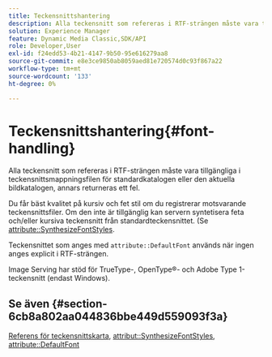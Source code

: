 ```yaml
---
title: Teckensnittshantering
description: Alla teckensnitt som refereras i RTF-strängen måste vara tillgängliga i teckensnittsmappningsfilen för standardkatalogen eller den aktuella bildkatalogen, annars returneras ett fel.
solution: Experience Manager
feature: Dynamic Media Classic,SDK/API
role: Developer,User
exl-id: f24edd53-4b21-4147-9b50-95e616279aa8
source-git-commit: e8e3ce9850ab8059aed81e720574d0c93f867a22
workflow-type: tm+mt
source-wordcount: '133'
ht-degree: 0%

---
```


# Teckensnittshantering{#font-handling}

Alla teckensnitt som refereras i RTF-strängen måste vara tillgängliga i teckensnittsmappningsfilen för standardkatalogen eller den aktuella bildkatalogen, annars returneras ett fel.

Du får bäst kvalitet på kursiv och fet stil om du registrerar motsvarande teckensnittsfiler. Om den inte är tillgänglig kan servern syntetisera feta och/eller kursiva teckensnitt från standardteckensnittet. (Se [attribute::SynthesizeFontStyles](/help/aem-is-ir-api/is-api/image-catalog/image-serving-api-ref/c-image-catalog-reference/c-attributes-reference/r-synthesizefontstyles.md).

Teckensnittet som anges med `attribute::DefaultFont` används när ingen anges explicit i RTF-strängen.

Image Serving har stöd för TrueType-, OpenType®- och Adobe Type 1-teckensnitt (endast Windows).

<!-- THIS APPEARS TO BE VERY OLD OUTDATED INFORMATION; URL IS DEAD TOO ## Photofont&reg; font support {#section-74560ae898cf4708aba4c8b4093f5f00}

Photofont&reg; fonts support `textPs=`, with the following restrictions:

* `\cf` is ignored in text spans that specify a Photofont font; Photofont font faces have predefined colors 
* Synthesized font styles are not supported; use of `\b` and `\i`require corresponding font map entries, otherwise an error is returned 

* Vertical text flow is not supported 
* Photofont fonts with 16-bit images are not supported 
* Photofont fonts with multiple glyphs per image are not supported 
* Naïve color conversion is applied unless the Photofont glyph images embed color profiles; in this case, relative colorimetric render intent and blackpoint compensation are always applied

See [https://www.photofont.com](https://www.photofont.com) for additional information. -->

## Se även {#section-6cb8a802aa044836bbe449d559093f3a}

[Referens för teckensnittskarta](../../../../../is-api/image-catalog/image-serving-api-ref/c-image-catalog-reference/c-font-map-reference/c-font-map-reference.md#concept-f81f319d03c646c5a8ef87b3277dd37d), [attribut::SynthesizeFontStyles](../../../../../is-api/image-catalog/image-serving-api-ref/c-image-catalog-reference/c-attributes-reference/r-synthesizefontstyles.md#reference-1b12ba881b9146c793bcb07407cacb15), [attribute::DefaultFont](../../../../../is-api/image-catalog/image-serving-api-ref/c-image-catalog-reference/c-attributes-reference/r-defaultfont.md#reference-48b763ac254545e89a25c76ff7581107)
